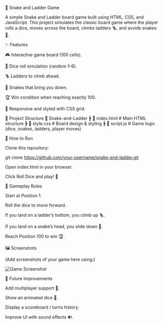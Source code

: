 🎲 Snake and Ladder Game

A simple Snake and Ladder board game built using HTML, CSS, and JavaScript. This project simulates the classic board game where the player rolls a dice, moves across the board, climbs ladders 🪜, and avoids snakes 🐍.

✨ Features

🎮 Interactive game board (100 cells).

🎲 Dice roll simulation (random 1–6).

🪜 Ladders to climb ahead.

🐍 Snakes that bring you down.

🏆 Win condition when reaching exactly 100.

📱 Responsive and styled with CSS grid.

📂 Project Structure
📁 Snake-and-Ladder
 ┣ 📄 index.html   # Main HTML structure
 ┣ 📄 style.css    # Board design & styling
 ┣ 📄 script.js    # Game logic (dice, snakes, ladders, player moves)

🚀 How to Run

Clone this repository:

git clone https://github.com/your-username/snake-and-ladder.git


Open index.html in your browser.

Click Roll Dice and play! 🎉

🎯 Gameplay Rules

Start at Position 1.

Roll the dice to move forward.

If you land on a ladder’s bottom, you climb up 🪜.

If you land on a snake’s head, you slide down 🐍.

Reach Position 100 to win 🏆.

🖼️ Screenshots

(Add screenshots of your game here using:)

![Game Screenshot](<img width="1920" height="1020" alt="Screenshot 2025-08-30 234017" src="https://github.com/user-attachments/assets/55cc04fe-a372-4196-8588-5f6ed5bc8574" />
)

🔮 Future Improvements

Add multiplayer support 👥.

Show an animated dice 🎲.

Display a scoreboard / turns history.

Improve UI with sound effects 🔊.
